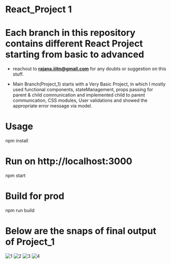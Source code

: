 # React_Project 1

# Each branch in this repository contains different React Project starting from basic to advanced
- reachout to **rajana.iiitn@gmail.com** for any doubts or suggestion on this stuff.

- Main Branch(Project_1) starts with a Very Basic Project, in which I mostly used functional components, stateManagement, props passing for parent & child communication and implemented child to parent communication, CSS modules, User validations and showed the appropriate error message via model.

# **Usage**
npm install

# Run on http://localhost:3000
npm start

# Build for prod
npm run build

# Below are the snaps of final output of Project_1

![1](https://user-images.githubusercontent.com/30532819/162411723-3b5950e4-b2f7-4a0a-932d-ce134bdd2b8e.png)
![2](https://user-images.githubusercontent.com/30532819/162411743-ba1f158e-ab71-41e7-adea-22435d83ad69.png)
![3](https://user-images.githubusercontent.com/30532819/162411750-f71657bb-1d9b-4f99-8467-c8d713aa4c16.png)
![4](https://user-images.githubusercontent.com/30532819/162411759-197fda48-c21d-4e8a-a3ee-0b337f2ff7dc.png)
